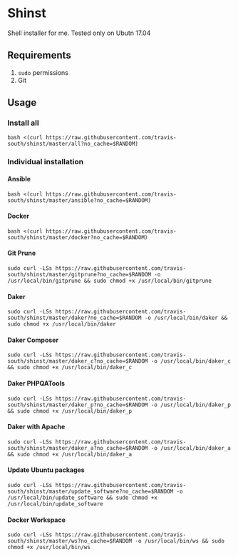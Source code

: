 # Shinst
Shell installer for me. Tested only on Ubutn 17.04

## Requirements

1. `sudo` permissions
1. Git

## Usage

### Install all

```shell
bash <(curl https://raw.githubusercontent.com/travis-south/shinst/master/all?no_cache=$RANDOM)
```

### Individual installation

#### Ansible

```shell
bash <(curl https://raw.githubusercontent.com/travis-south/shinst/master/ansible?no_cache=$RANDOM)
```

#### Docker

```shell
bash <(curl https://raw.githubusercontent.com/travis-south/shinst/master/docker?no_cache=$RANDOM)
```

#### Git Prune
```shell
sudo curl -LSs https://raw.githubusercontent.com/travis-south/shinst/master/gitprune?no_cache=$RANDOM -o /usr/local/bin/gitprune && sudo chmod +x /usr/local/bin/gitprune
```

#### Daker
```shell
sudo curl -LSs https://raw.githubusercontent.com/travis-south/shinst/master/daker?no_cache=$RANDOM -o /usr/local/bin/daker && sudo chmod +x /usr/local/bin/daker
```

#### Daker Composer
```shell
sudo curl -LSs https://raw.githubusercontent.com/travis-south/shinst/master/daker_c?no_cache=$RANDOM -o /usr/local/bin/daker_c && sudo chmod +x /usr/local/bin/daker_c
```

#### Daker PHPQATools
```shell
sudo curl -LSs https://raw.githubusercontent.com/travis-south/shinst/master/daker_p?no_cache=$RANDOM -o /usr/local/bin/daker_p && sudo chmod +x /usr/local/bin/daker_p
```

#### Daker with Apache
```shell
sudo curl -LSs https://raw.githubusercontent.com/travis-south/shinst/master/daker_a?no_cache=$RANDOM -o /usr/local/bin/daker_a && sudo chmod +x /usr/local/bin/daker_a
```

#### Update Ubuntu packages
```shell
sudo curl -LSs https://raw.githubusercontent.com/travis-south/shinst/master/update_software?no_cache=$RANDOM -o /usr/local/bin/update_software && sudo chmod +x /usr/local/bin/update_software
```

#### Docker Workspace
```shell
sudo curl -LSs https://raw.githubusercontent.com/travis-south/shinst/master/ws?no_cache=$RANDOM -o /usr/local/bin/ws && sudo chmod +x /usr/local/bin/ws
```
